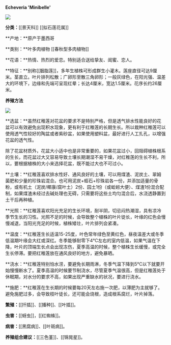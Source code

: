 **Echeveria 'Minibelle'**

![](https://pic1.zhimg.com/v2-61a155d20b49b22e326d380b0ea37494_r.jpg)

**分类：**[[景天科]] [[拟石莲花属]]

**产地：**原产于墨西哥

**类别：**叶多肉植物 [[春秋型多肉植物]]

**花语：**热情、热烈的爱恋。特别适合送给挚友、闺蜜、恋人。

**特征：**别称[[胭脂莲]]，多年生植株可形成群生小灌木。莲座直径可达9厘米。茎直立。叶片排列松散；广卵形至散三角卵形；一般灰绿色，在阳光强、温差大的环境下，边缘和先端可呈现红晕；长达4厘米，宽达1.5厘米。花序长约26厘米。

**养殖方法**

![](https://pic4.zhimg.com/v2-b24dd81f628d8295cb84de3ef1b8e897_r.jpg)

**选盆：**虽然红稚莲对花盆的要求不是特别严格，但是透气排水性能良好的花盆可以有效避免出现积水现象，更有利于红稚莲的长期生长。所以栽种红稚莲可以使用透气性较好的陶盆或者紫砂盆，如果使用塑料盆，最好进行人工扎孔，以增强花盆的透气性。

除了花盆材质外，花盆大小适中也是非常重要的，如果花盆过小，回阻碍植株根系的生长，而花盆过大又容易导致土壤长期潮湿不易干燥，对红稚莲的生长不利，所以，要根据植株的大小来选择花盆，既不能过大也不可过小。

**土壤：**红稚莲喜欢排水性好、通风良好的土壤，可以用煤渣、泥炭土、翠姆菌肥和少量的珍珠岩混合。也可用泥炭+蛭石+珍珠岩各一份，并添加适量的骨粉，或有机土（泥炭/椰康/腐叶土）2份、园土1份（或蚯蚓大便）、煤渣1份混合配制，如果煤渣未经过去碱处理也无碍，只需要将这些土均匀混合后，水浇透静置到土干后再种植。

**光照：**红稚莲喜欢阳光充足的生长环境，耐半阴，切忌闷热潮湿，具有凉冷季节生长的习性。光照不足的时候，会导致整个植株的叶片徒长，叶缘的红色会慢慢减退，当阳光充足的时候，植株矮壮，叶片排列会紧凑。

**温度：**红稚莲生长适温15-25度，叶色常年绿色至黄红色，昼夜温差大或冬季低温期叶缘会大红或深红。冬季能够耐零下4℃左右的室内低温，如果气温在下降，叶片的顶端生长点会出现冻伤，夏季高温的时候，整个植株生长缓慢，或完全生长停滞。要把红稚莲放在通风良好的地方，避免暴晒。

**浇水：**红稚莲特别怕水涝，要避免长期雨淋，冬季气温下降到5℃以下就要开始慢慢断水了。夏季高温的时候要节制浇水，尽管夏季气温很高，但是红稚莲处于休眠期，对水分的要求不高，如果出现严重缺水的状况，要进行浇水。

**施肥：**红稚莲在生长期的时候要每20天左右施一次肥，以薄肥为主就够了。避免施肥过多，会导致枝叶徒长，还可能会烧根，造成根系腐烂，叶片掉落。

**繁殖：**[[扦插]]、[[播种]]、[[叶插]]。

**虫害：**[[蚜虫]]，[[红蜘蛛]]。

**病害：**[[黑腐病]]、[[叶斑病]]。

**养殖组合建议：**[[三色堇]]、[[锦晃星]]。